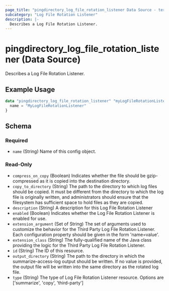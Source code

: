 ```yaml
---
page_title: "pingdirectory_log_file_rotation_listener Data Source - terraform-provider-pingdirectory"
subcategory: "Log File Rotation Listener"
description: |-
  Describes a Log File Rotation Listener.
---
```


# pingdirectory_log_file_rotation_listener (Data Source)

Describes a Log File Rotation Listener.

## Example Usage

```terraform
data "pingdirectory_log_file_rotation_listener" "myLogFileRotationListener" {
  name = "MyLogFileRotationListener"
}
```

<!-- schema generated by tfplugindocs -->
## Schema

### Required

- `name` (String) Name of this config object.

### Read-Only

- `compress_on_copy` (Boolean) Indicates whether the file should be gzip-compressed as it is copied into the destination directory.
- `copy_to_directory` (String) The path to the directory to which log files should be copied. It must be different from the directory to which the log file is originally written, and administrators should ensure that the filesystem has sufficient space to hold files as they are copied.
- `description` (String) A description for this Log File Rotation Listener
- `enabled` (Boolean) Indicates whether the Log File Rotation Listener is enabled for use.
- `extension_argument` (Set of String) The set of arguments used to customize the behavior for the Third Party Log File Rotation Listener. Each configuration property should be given in the form 'name=value'.
- `extension_class` (String) The fully-qualified name of the Java class providing the logic for the Third Party Log File Rotation Listener.
- `id` (String) The ID of this resource.
- `output_directory` (String) The path to the directory in which the summarize-access-log output should be written. If no value is provided, the output file will be written into the same directory as the rotated log file.
- `type` (String) The type of Log File Rotation Listener resource. Options are ['summarize', 'copy', 'third-party']

